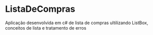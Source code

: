 # ListaDeCompras
Aplicação desenvolvida em c# de lista de compras ultilizando ListBox, conceitos de lista e tratamento de erros
